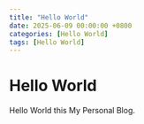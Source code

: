 ```yaml
---
title: "Hello World"
date: 2025-06-09 00:00:00 +0800
categories: [Hello World]
tags: [Hello World]
---
```


# Hello World

Hello World this My Personal Blog.